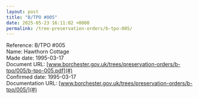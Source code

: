 ```yaml
---
layout: post
title: "B/TPO #005"
date: 2025-05-23 16:11:02 +0000
permalink: /tree-preservation-orders/b-tpo-005/
---
```


Reference: B/TPO #005 <br/>
Name: Hawthorn Cottage<br/>
Made date: 1995-03-17<br/>
Document URL: [www.borchester.gov.uk/trees/preservation-orders/b-tpo/005/b-tpo-005.pdf](#)<br/>
Confirmed date: 1995-03-17<br/>
Documentation URL: [www.borchester.gov.uk/trees/preservation-orders/b-tpo/005/](#)<br/>
